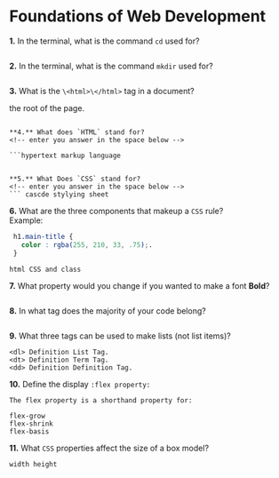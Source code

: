 # Foundations of Web Development

**1.** In the terminal, what is the command `cd` used for?
<!-- enter you answer in the space below -->
```change directory

```

**2.** In the terminal, what is the command `mkdir` used for?
<!-- enter you answer in the space below -->
```make directory

```

**3.** What is the `\<html>\</html>` tag in a document?
<!-- enter you answer in the space below -->
the root of the page.
```

**4.** What does `HTML` stand for?
<!-- enter you answer in the space below -->

```hypertext markup language
```

```

**5.** What Does `CSS` stand for?
<!-- enter you answer in the space below -->
``` cascde stylying sheet

```

**6.** What are the three components that makeup a `CSS` rule? <br> Example:
```css
 h1.main-title {
   color : rgba(255, 210, 33, .75);.
 }
```
<!-- enter you answer in the space below -->
```
html CSS and class
```

**7.** What property would you change if you wanted to make a font **Bold**?
<!-- enter you answer in the space below -->
```<strong> </strong>

```

**8.** In what tag does the majority of your code belong?
<!-- enter you answer in the space below -->
``` index.html
```

**9.** What three tags can be used to make lists (not list items)?
<!-- enter you answer in the space below -->
```
<dl> Definition List Tag.
<dt> Definition Term Tag.
<dd> Definition Definition Tag.
```

**10.** Define the display `:flex property:`
<!-- enter you answer in the space below -->
```
The flex property is a shorthand property for:

flex-grow
flex-shrink
flex-basis
```

**11.** What `CSS` properties affect the size of a box model?
<!-- enter you answer in the space below -->
```
width height
```